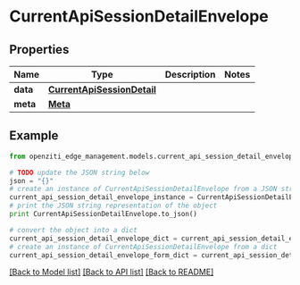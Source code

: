 # CurrentApiSessionDetailEnvelope


## Properties
Name | Type | Description | Notes
------------ | ------------- | ------------- | -------------
**data** | [**CurrentApiSessionDetail**](CurrentApiSessionDetail.md) |  | 
**meta** | [**Meta**](Meta.md) |  | 

## Example

```python
from openziti_edge_management.models.current_api_session_detail_envelope import CurrentApiSessionDetailEnvelope

# TODO update the JSON string below
json = "{}"
# create an instance of CurrentApiSessionDetailEnvelope from a JSON string
current_api_session_detail_envelope_instance = CurrentApiSessionDetailEnvelope.from_json(json)
# print the JSON string representation of the object
print CurrentApiSessionDetailEnvelope.to_json()

# convert the object into a dict
current_api_session_detail_envelope_dict = current_api_session_detail_envelope_instance.to_dict()
# create an instance of CurrentApiSessionDetailEnvelope from a dict
current_api_session_detail_envelope_form_dict = current_api_session_detail_envelope.from_dict(current_api_session_detail_envelope_dict)
```
[[Back to Model list]](../README.md#documentation-for-models) [[Back to API list]](../README.md#documentation-for-api-endpoints) [[Back to README]](../README.md)


